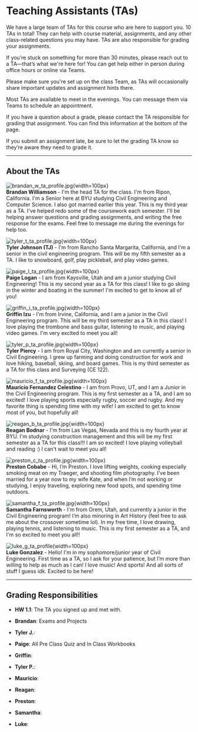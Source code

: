 # Teaching Assistants (TAs)

We have a large team of TAs for this course who are here to support you. 10 TAs in total! They can help with course material, assignments, and any other class-related questions you may have. TAs are also responsible for grading your assignments.

If you’re stuck on something for more than 30 minutes, please reach out to a TA—that’s what we're here for! You can get help either in person during office hours or online via Teams.

Please make sure you're set up on the class Team, as TAs will occasionally share important updates and assignment hints there.

Most TAs are available to meet in the evenings. You can message them via Teams to schedule an appointment.

If you have a question about a grade, please contact the TA responsible for grading that assignment. You can find this information at the bottom of the page.

If you submit an assignment late, be sure to let the grading TA know so they’re aware they need to grade it.

---

## About the TAs

![brandan_w_ta_profile.jpg](images/brandan_w_ta_profile.jpg){width=100px}
<br>**Brandan Williamson** - I'm the head TA for the class. I'm from Ripon, California. I'm a Senior here at BYU studying Civil Engineering and Computer Science. I also got married earlier this year. This is my third year as a TA. I've helped redo some of the coursework each semester. I'll be helping answer questions and grading assignments, and writing the free response for the exams. Feel free to message me during the evenings for help too.

![tyler_t_ta_profile.jpg](images/tyler_t_ta_profile.jpg){width=100px}
<br>**Tyler Johnson (TJ)** - I'm from Rancho Santa Margarita, California, and I'm a senior in the civil engineering program. This will be my fifth semester as a TA. I like to snowboard, golf, play pickleball, and play video games.
							
![paige_l_ta_profile.jpg](images/paige_l_ta_profile.jpg){width=100px}
<br>**Paige Logan** - I am from Kaysville, Utah and am a junior studying Civil Engineering! This is my second year as a TA for this class! I like to go skiing in the winter and boating in the summer! I'm excited to get to know all of you!

![griffin_i_ta_profile.jpg](images/griffin_i_ta_profile.jpg){width=100px}
<br>**Griffin Izu** - I'm from Irvine, California, and I am a junior in the Civil Engineering program. This will be my third semester as a TA in this class! I love playing the trombone and bass guitar, listening to music, and playing video games. I'm very excited to meet you all!

![tyler_p_ta_profile.jpg](images/tyler_p_ta_profile.jpg){width=100px}
<br>**Tyler Piercy** - I am from Royal City, Washington and am currently a senior in Civil Engineering. I grew up farming and doing construction for work and love hiking, baseball, skiing, and board games. This is my third semester as a TA for this class and Surveying (CE 122).

![mauricio_f_ta_profile.jpg](images/mauricio_f_ta_profile.jpg){width=100px}
<br>**Mauricio Fernandez Celestino** - I am from Provo, UT, and I am a Junior in the Civil Engineering program. This is my first semester as a TA, and I am so excited! I love playing sports especially rugby, soccer and rugby. And my favorite thing is spending time with my wife! I am excited to get to know most of you, but hopefully all!

![reagan_b_ta_profile.jpg](images/reagan_b_ta_profile.jpg){width=100px}
<br>**Reagan Bodnar** - I'm from Las Vegas, Nevada and this is my fourth year at BYU. I'm studying construction management and this will be my first semester as a TA for this class!!! I am so excited! I love playing volleyball and reading :) I can't wait to meet you all!

![preston_c_ta_profile.jpg](images/preston_c_ta_profile.jpg){width=100px}
<br>**Preston Cobabe** - Hi, I’m Preston. I love lifting weights, cooking especially smoking meat on my Traeger, and shooting film photography. I’ve been married for a year now to my wife Kate, and when I’m not working or studying, I enjoy traveling, exploring new food spots, and spending time outdoors.

![samantha_f_ta_profile.jpg](images/samantha_f_ta_profile.jpg){width=100px}
<br>**Samantha Farnsworth** - I'm from Orem, Utah, and currently a junior in the Civil Engineering program! I’m also minoring in Art History (feel free to ask me about the crossover sometime lol). In my free time, I love drawing, playing tennis, and listening to music. This is my first semester as a TA, and I'm so excited to meet you all!!

![luke_g_ta_profile](images/luke_g_ta_profile.jpg){width=100px}
<br>**Luke Gonzalez** - Hello! I'm in my sophomore/junior year of Civil Engineering. First time as a TA, so I ask for your patience, but I’m more than willing to help as much as I can! I love music! And sports! And all sorts of stuff I guess idk. Excited to be here!

---

## Grading Responsibilities

- **HW 1.1**: The TA you signed up and met with.

- **Brandan**: Exams and Projects

- **Tyler J.**: 

- **Paige**: All Pre Class Quiz and In Class Workbooks

- **Griffin**: 

- **Tyler P.**: 

- **Mauricio**: 

- **Reagan**: 

- **Preston**: 

- **Samantha**: 

- **Luke**: